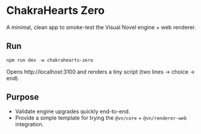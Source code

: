 # ChakraHearts Zero

A minimal, clean app to smoke-test the Visual Novel engine + web renderer.

## Run

```powershell
npm run dev -w chakrahearts-zero
```

Opens http://localhost:3100 and renders a tiny script (two lines → choice → end).

## Purpose

- Validate engine upgrades quickly end-to-end.
- Provide a simple template for trying the `@vn/core` + `@vn/renderer-web` integration.
